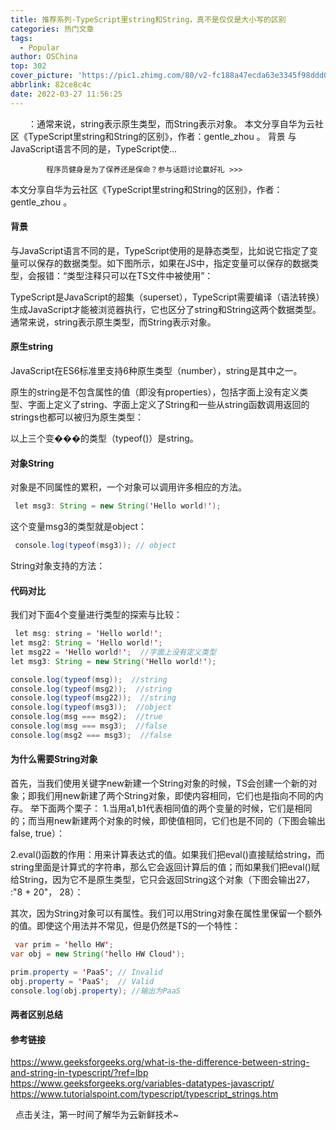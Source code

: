 ```yaml
---
title: 推荐系列-TypeScript里string和String，真不是仅仅是大小写的区别
categories: 热门文章
tags:
  - Popular
author: OSChina
top: 302
cover_picture: 'https://pic1.zhimg.com/80/v2-fc188a47ecda63e3345f98ddd015d684_720w.jpg'
abbrlink: 82ce8c4c
date: 2022-03-27 11:56:25
---
```


&emsp;&emsp;：通常来说，string表示原生类型，而String表示对象。 本文分享自华为云社区《TypeScript里string和String的区别》，作者：gentle_zhou 。 背景 与JavaScript语言不同的是，TypeScript使...
<!-- more -->

                                                                                                                    
            程序员健身是为了保养还是保命？参与话题讨论赢好礼 >>>
            
                                                                                                     
本文分享自华为云社区《TypeScript里string和String的区别》，作者：gentle_zhou 。 
 
#### 背景 
与JavaScript语言不同的是，TypeScript使用的是静态类型，比如说它指定了变量可以保存的数据类型。如下图所示，如果在JS中，指定变量可以保存的数据类型，会报错：“类型注释只可以在TS文件中被使用”： 
 
TypeScript是JavaScript的超集（superset），TypeScript需要编译（语法转换）生成JavaScript才能被浏览器执行，它也区分了string和String这两个数据类型。通常来说，string表示原生类型，而String表示对象。 
 
#### 原生string 
JavaScript在ES6标准里支持6种原生类型（number），string是其中之一。 
 
原生的string是不包含属性的值（即没有properties），包括字面上没有定义类型、字面上定义了string、字面上定义了String和一些从string函数调用返回的strings也都可以被归为原生类型： 
 
以上三个变���的类型（typeof()）是string。 
 
#### 对象String 
对象是不同属性的累积，一个对象可以调用许多相应的方法。 
 
  
 ```java 
  let msg3: String = new String('Hello world!');
  ``` 
  
 
这个变量msg3的类型就是object： 
 
  
 ```java 
  console.log(typeof(msg3)); // object
  ``` 
  
 
String对象支持的方法： 
 
 
 
#### 代码对比 
我们对下面4个变量进行类型的探索与比较： 
 
  
 ```java 
  let msg: string = 'Hello world!';
let msg2: String = 'Hello world!';
let msg22 = 'Hello world!';  //字面上没有定义类型
let msg3: String = new String('Hello world!');

console.log(typeof(msg));  //string
console.log(typeof(msg2));  //string
console.log(typeof(msg22));  //string
console.log(typeof(msg3));  //object
console.log(msg === msg2);  //true
console.log(msg === msg3);  //false
console.log(msg2 === msg3);  //false
  ``` 
  
 
 
#### 为什么需要String对象 
首先，当我们使用关键字new新建一个String对象的时候，TS会创建一个新的对象；即我们用new新建了两个String对象，即使内容相同，它们也是指向不同的内存。 
举下面两个栗子： 
1.当用a1,b1代表相同值的两个变量的时候，它们是相同的；而当用new新建两个对象的时候，即使值相同，它们也是不同的（下图会输出false, true）： 
 
2.eval()函数的作用：用来计算表达式的值。如果我们把eval()直接赋给string，而string里面是计算式的字符串，那么它会返回计算后的值；而如果我们把eval()赋给String，因为它不是原生类型，它只会返回String这个对象（下图会输出27， :"8 + 20"， 28）： 
 
其次，因为String对象可以有属性。我们可以用String对象在属性里保留一个额外的值。即使这个用法并不常见，但是仍然是TS的一个特性： 
 
  
 ```java 
  var prim = 'hello HW';
var obj = new String('hello HW Cloud');

prim.property = 'PaaS'; // Invalid
obj.property = 'PaaS';  // Valid
console.log(obj.property); //输出为PaaS
  ``` 
  
 
 
#### 两者区别总结 
 
 
#### 参考链接 
 
 https://www.geeksforgeeks.org/what-is-the-difference-between-string-and-string-in-typescript/?ref=lbp 
 https://www.geeksforgeeks.org/variables-datatypes-javascript/ 
 https://www.tutorialspoint.com/typescript/typescript_strings.htm 
 
  
点击关注，第一时间了解华为云新鲜技术~
                                        
